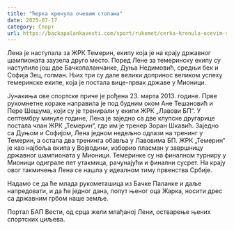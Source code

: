 ```yaml
---
title: "Ћерка кренула очевим стопама"
date: 2025-07-17
category: Спорт
url: https://backapalankavesti.com/sport/rukomet/cerka-krenula-ocevim-stopama/
---
```


Лена је наступала за ЖРК Темерин, екипу која је на крају државног шампионата заузела друго место. Поред Лене за темеринску екипу су наступиле још две Бачкопаланчанке, Дуња Недимовић, средњи бек и Софија Зец, голман. Њих три су дале велики допринос великом успеху темеринске екипе, која је постала вице-првак државе у Мионици.

Јунакиња ове спортске приче је рођена 23. марта 2013. године. Прве рукомнетне кораке направила је под будним оком Ане Тешановић и Пере Шешума, који су је тренирали у екипи ЖРК „Лавови БП“. У септембру минуле године, Лена је заједно са две клупске другарице постала члан ЖРК „Темерин“, где им је тренер Зоран Шкавић. Заједно са Дуњом и Софијом, Лена једном недељно одлази на тренинг у Темерин, а остала два тренинга обавља у Лавовима БП. ЖРК „Темерин“ је као најбоља екипа у Војводини, изборио пласман у завршницу државног шампионата у Мионици. Темеринке су на финалном турниру у Мионици одиграле пет утакмица, рачунајући и финални сусрет. На крају овог такмичења Лена се нашла у идеалном тиму првенства Србије.

Надамо се да ће млада рукометашица из Бачке Паланке и даље напредовати, и да ће једног дана, попут њеног оца Жарка, носити дрес са државним грбом наше земље.

Портал БАП Вести, од срца жели млађаној Лени, остварење њених спортских циљева.
